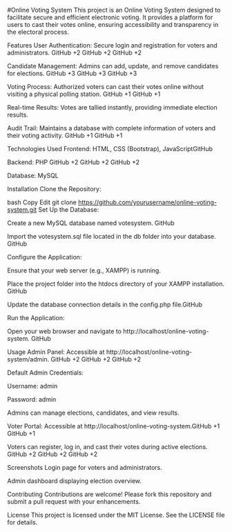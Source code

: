 #Online Voting System
This project is an Online Voting System designed to facilitate secure and efficient electronic voting. It provides a platform for users to cast their votes online, ensuring accessibility and transparency in the electoral process.​

Features
User Authentication: Secure login and registration for voters and administrators.​
GitHub
+2
GitHub
+2
GitHub
+2

Candidate Management: Admins can add, update, and remove candidates for elections.​
GitHub
+3
GitHub
+3
GitHub
+3

Voting Process: Authorized voters can cast their votes online without visiting a physical polling station.​
GitHub
+1
GitHub
+1

Real-time Results: Votes are tallied instantly, providing immediate election results.​

Audit Trail: Maintains a database with complete information of voters and their voting activity.​
GitHub
+1
GitHub
+1

Technologies Used
Frontend: HTML, CSS (Bootstrap), JavaScript​
GitHub

Backend: PHP​
GitHub
+2
GitHub
+2
GitHub
+2

Database: MySQL​

Installation
Clone the Repository:

bash
Copy
Edit
git clone https://github.com/yourusername/online-voting-system.git
Set Up the Database:

Create a new MySQL database named votesystem.​
GitHub

Import the votesystem.sql file located in the db folder into your database.​
GitHub

Configure the Application:

Ensure that your web server (e.g., XAMPP) is running.​

Place the project folder into the htdocs directory of your XAMPP installation.​
GitHub

Update the database connection details in the config.php file.​
GitHub

Run the Application:

Open your web browser and navigate to http://localhost/online-voting-system.​
GitHub

Usage
Admin Panel: Accessible at http://localhost/online-voting-system/admin.​
GitHub
+2
GitHub
+2
GitHub
+2

Default Admin Credentials:

Username: admin

Password: admin

Admins can manage elections, candidates, and view results.​

Voter Portal: Accessible at http://localhost/online-voting-system.​
GitHub
+1
GitHub
+1

Voters can register, log in, and cast their votes during active elections.​
GitHub
+2
GitHub
+2
GitHub
+2

Screenshots
Login page for voters and administrators.

Admin dashboard displaying election overview.

Contributing
Contributions are welcome! Please fork this repository and submit a pull request with your enhancements.​

License
This project is licensed under the MIT License. See the LICENSE file for details.
